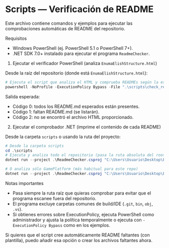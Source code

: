 # Scripts — Verificación de README

Este archivo contiene comandos y ejemplos para ejecutar las comprobaciones automáticas de README del repositorio.

Requisitos

- Windows PowerShell (ej. PowerShell 5.1 o PowerShell 7+).
- .NET SDK 7.0+ instalado para ejecutar el programa `ReadmeChecker`.

1) Ejecutar el verificador PowerShell (analiza `EnumaElishStructure.html`)

Desde la raíz del repositorio (donde está `EnumaElishStructure.html`):

```powershell
# Ejecuta el script que analiza el HTML y comprueba READMEs según la estructura declarada
powershell -NoProfile -ExecutionPolicy Bypass -File ".\scripts\check_readmes.ps1" -HtmlPath ".\EnumaElishStructure.html" -Root ".\GamePlatform"
```

Salida esperada:
- Código 0: todos los README.md esperados están presentes.
- Código 1: faltan README.md (se listarán).
- Código 2: no se encontró el archivo HTML proporcionado.

2) Ejecutar el comprobador .NET (imprime el contenido de cada README)

Desde la carpeta `scripts` o usando la ruta del proyecto:

```powershell
# Desde la carpeta scripts
cd .\scripts
# Ejecuta y analiza todo el repositorio (pasa la ruta absoluta del root si prefieres)
dotnet run --project .\ReadmeChecker.csproj "C:\Users\Usuario\Desktop\EnumaElish_A CIEGAS"

# O analiza sólo GamePlatform (más habitual para este repo)
dotnet run --project .\ReadmeChecker.csproj "C:\Users\Usuario\Desktop\EnumaElish_A CIEGAS\GamePlatform"
```

Notas importantes
- Pasa siempre la ruta raíz que quieras comprobar para evitar que el programa escanee fuera del repositorio.
- El programa excluye carpetas comunes de build/IDE (`.git`, `bin`, `obj`, `.vs`).
- Si obtienes errores sobre ExecutionPolicy, ejecuta PowerShell como administrador y ajusta la política temporalmente o ejecuta con `-ExecutionPolicy Bypass` como en los ejemplos.

Si quieres que el script cree automáticamente README faltantes (con plantilla), puedo añadir esa opción o crear los archivos faltantes ahora.
